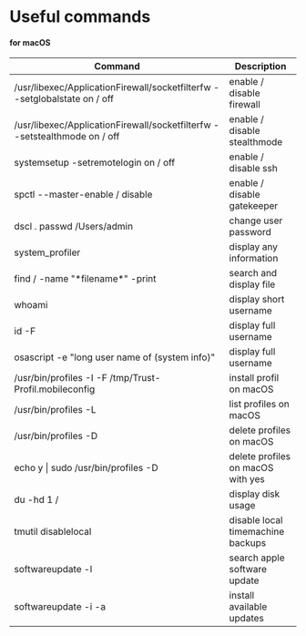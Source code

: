 # Useful commands

#### for macOS
| Command | Description |
| --- | --- |
| /usr/libexec/ApplicationFirewall/socketfilterfw --setglobalstate on / off | enable / disable firewall |
| /usr/libexec/ApplicationFirewall/socketfilterfw --setstealthmode on / off | enable / disable stealthmode |
| systemsetup -setremotelogin on / off | enable / disable ssh |
| spctl --master-enable / disable| enable / disable gatekeeper |
| dscl . passwd /Users/admin | change user password |
| system_profiler | display any information |
| find / -name "\*filename\*" -print | search and display file |
| whoami | display short username  |
| id -F | display full username |
| osascript -e "long user name of (system info)" | display full username |
| /usr/bin/profiles -I -F /tmp/Trust-Profil.mobileconfig | install profil on macOS |
| /usr/bin/profiles -L | list profiles on macOS |
| /usr/bin/profiles -D | delete profiles on macOS |
| echo y \| sudo /usr/bin/profiles -D | delete profiles on macOS with yes |
| du -hd 1 / | display disk usage |
| tmutil disablelocal | disable local timemachine backups |
| softwareupdate -l | search apple software update |
| softwareupdate -i -a | install available updates |
